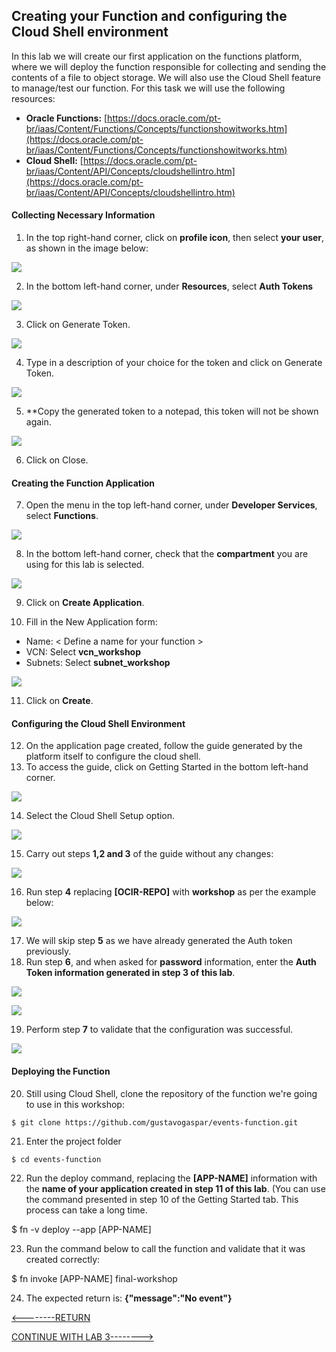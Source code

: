 ﻿## Creating your Function and configuring the Cloud Shell environment

 In this lab we will create our first application on the functions platform, where we will deploy the function responsible for collecting and sending the contents of a file to object storage. We will also use the Cloud Shell feature to manage/test our function.
 For this task we will use the following resources:
 
 - **Oracle Functions:** [https://docs.oracle.com/pt-br/iaas/Content/Functions/Concepts/functionshowitworks.htm](https://docs.oracle.com/pt-br/iaas/Content/Functions/Concepts/functionshowitworks.htm)
 - **Cloud Shell:** [https://docs.oracle.com/pt-br/iaas/Content/API/Concepts/cloudshellintro.htm](https://docs.oracle.com/pt-br/iaas/Content/API/Concepts/cloudshellintro.htm)
 

#### Collecting Necessary Information
1. In the top right-hand corner, click on **profile icon**, then select **your user**, as shown in the image below:

![](./IMG/001-LAB2.PNG)

2. In the bottom left-hand corner, under **Resources**, select **Auth Tokens**

![](./IMG/002-LAB2.PNG)

3. Click on Generate Token.

![](./IMG/003-LAB2.PNG)

4. Type in a description of your choice for the token and click on Generate Token.

![](./IMG/004-LAB2.PNG)

5. **Copy the generated token to a notepad, this token will not be shown again.

![](./IMG/005-LAB2.PNG)

6. Click on Close.

#### Creating the Function Application
7. Open the menu in the top left-hand corner, under **Developer Services**, select **Functions**.

![](./IMG/006-LAB2.PNG)

8. In the bottom left-hand corner, check that the **compartment** you are using for this lab is selected.

![](./IMG/007-LAB2.PNG)

9. Click on **Create Application**.

10. Fill in the New Application form:
- Name: < Define a name for your function >
- VCN: Select **vcn_workshop**
- Subnets: Select **subnet_workshop**

![](./IMG/008-LAB2.PNG)

11. Click on **Create**.
#### Configuring the Cloud Shell Environment
12. On the application page created, follow the guide generated by the platform itself to configure the cloud shell.
13. To access the guide, click on Getting Started in the bottom left-hand corner.

![](./IMG/009-LAB2.PNG)

14. Select the Cloud Shell Setup option.

![](./IMG/010-LAB2.PNG)

15. Carry out steps **1,2 and 3** of the guide without any changes:

![](./IMG/011-LAB2.PNG)

16. Run step **4** replacing **[OCIR-REPO]** with **workshop** as per the example below:

![](./IMG/012-LAB2.PNG)

17. We will skip step **5** as we have already generated the Auth token previously.
18. Run step **6**, and when asked for **password** information, enter the **Auth Token information generated in step 3 of this lab**.

![](./IMG/013-LAB2.PNG)

![](./IMG/014-LAB2.PNG)

19. Perform step **7** to validate that the configuration was successful.

![](./IMG/015-LAB2.PNG)

#### Deploying the Function
 20. Still using Cloud Shell, clone the repository of the function we're going to use in this workshop:
 

    $ git clone https://github.com/gustavogaspar/events-function.git

 21. Enter the project folder
 

    $ cd events-function

22. Run the deploy command, replacing the **[APP-NAME]** information with the **name of your application created in step 11 of this lab**. (You can use the command presented in step 10 of the Getting Started tab. This process can take a long time.

   $ fn -v deploy --app [APP-NAME]


23. Run the command below to call the function and validate that it was created correctly: 

   $ fn invoke [APP-NAME] final-workshop

24. The expected return is: **{"message":"No event"}**

[<--------RETURN](../LAB01/README.md) 


[CONTINUE WITH LAB 3-------->](../LAB03/README.md)

